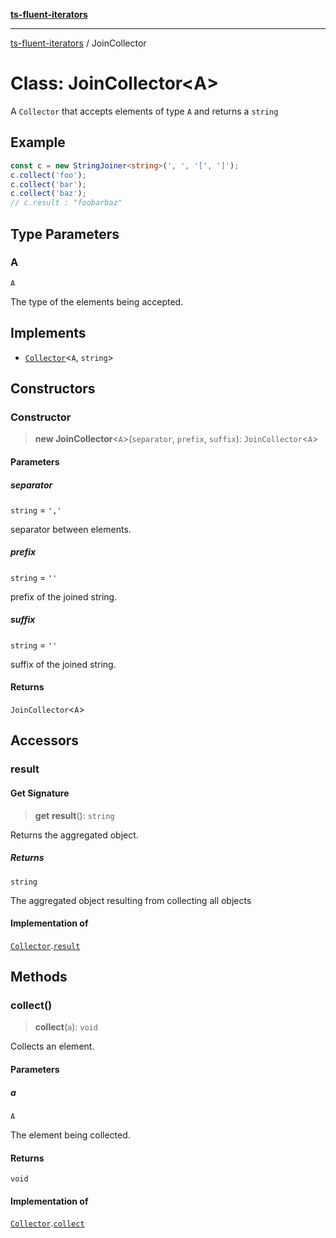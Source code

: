 [**ts-fluent-iterators**](../README.md)

---

[ts-fluent-iterators](../README.md) / JoinCollector

# Class: JoinCollector\<A\>

A `Collector` that accepts elements of type `A` and returns a `string`

## Example

```ts
const c = new StringJoiner<string>(', ', '[', ']');
c.collect('foo');
c.collect('bar');
c.collect('baz');
// c.result : "foobarbaz"
```

## Type Parameters

### A

`A`

The type of the elements being accepted.

## Implements

- [`Collector`](../interfaces/Collector.md)\<`A`, `string`\>

## Constructors

### Constructor

> **new JoinCollector**\<`A`\>(`separator`, `prefix`, `suffix`): `JoinCollector`\<`A`\>

#### Parameters

##### separator

`string` = `','`

separator between elements.

##### prefix

`string` = `''`

prefix of the joined string.

##### suffix

`string` = `''`

suffix of the joined string.

#### Returns

`JoinCollector`\<`A`\>

## Accessors

### result

#### Get Signature

> **get** **result**(): `string`

Returns the aggregated object.

##### Returns

`string`

The aggregated object resulting from collecting all objects

#### Implementation of

[`Collector`](../interfaces/Collector.md).[`result`](../interfaces/Collector.md#result)

## Methods

### collect()

> **collect**(`a`): `void`

Collects an element.

#### Parameters

##### a

`A`

The element being collected.

#### Returns

`void`

#### Implementation of

[`Collector`](../interfaces/Collector.md).[`collect`](../interfaces/Collector.md#collect)
